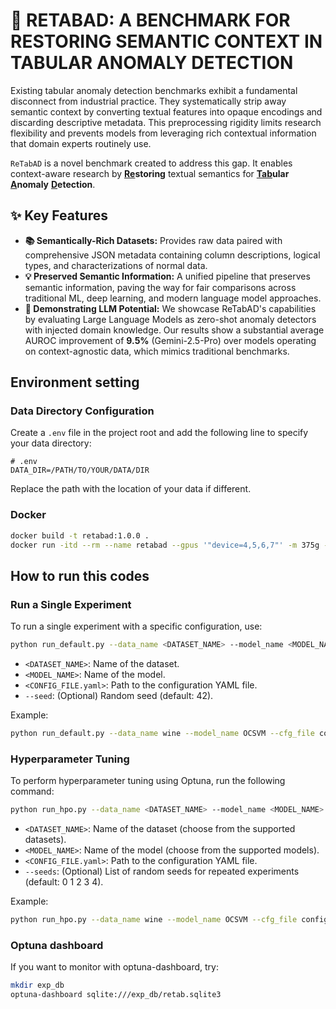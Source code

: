 # 🤔 RETABAD: A BENCHMARK FOR RESTORING SEMANTIC CONTEXT IN TABULAR ANOMALY DETECTION
Existing tabular anomaly detection benchmarks exhibit a fundamental disconnect from industrial practice. They systematically strip away semantic context by converting textual features into opaque encodings and discarding descriptive metadata. This preprocessing rigidity limits research flexibility and prevents models from leveraging rich contextual information that domain experts routinely use.

`ReTabAD` is a novel benchmark created to address this gap. It enables context-aware research by **<u>Re</u>storing** textual semantics for **<u>Tab</u>ular** **<u>A</u>nomaly** **<u>D</u>etection**.

## ✨ Key Features

* **📚 Semantically-Rich Datasets:** Provides raw data paired with comprehensive JSON metadata containing column descriptions, logical types, and characterizations of normal data.
* **💡 Preserved Semantic Information:** A unified pipeline that preserves semantic information, paving the way for fair comparisons across traditional ML, deep learning, and modern language model approaches.
* **🚀 Demonstrating LLM Potential:** We showcase ReTabAD's capabilities by evaluating Large Language Models as zero-shot anomaly detectors with injected domain knowledge. Our results show a substantial average AUROC improvement of **9.5%** (Gemini-2.5-Pro) over models operating on context-agnostic data, which mimics traditional benchmarks.

## Environment setting

### Data Directory Configuration
Create a `.env` file in the project root and add the following line to specify your data directory:

```
# .env
DATA_DIR=/PATH/TO/YOUR/DATA/DIR
```

Replace the path with the location of your data if different.

### Docker
```sh
docker build -t retabad:1.0.0 .
docker run -itd --rm --name retabad --gpus '"device=4,5,6,7"' -m 375g -v /:/workspace retabad:1.0.0
```

## How to run this codes

### Run a Single Experiment
To run a single experiment with a specific configuration, use:

```sh
python run_default.py --data_name <DATASET_NAME> --model_name <MODEL_NAME> --cfg_file <CONFIG_FILE.yaml> [--seed 42]
```
- `<DATASET_NAME>`: Name of the dataset.
- `<MODEL_NAME>`: Name of the model.
- `<CONFIG_FILE.yaml>`: Path to the configuration YAML file.
- `--seed`: (Optional) Random seed (default: 42).

Example:
```sh
python run_default.py --data_name wine --model_name OCSVM --cfg_file configs/default/pyod/OCSVM.yaml --seed 42
```

### Hyperparameter Tuning
To perform hyperparameter tuning using Optuna, run the following command:

```sh
python run_hpo.py --data_name <DATASET_NAME> --model_name <MODEL_NAME> --cfg_file <CONFIG_FILE.yaml> [--seeds 0 1 2 3 4]
```
- `<DATASET_NAME>`: Name of the dataset (choose from the supported datasets).
- `<MODEL_NAME>`: Name of the model (choose from the supported models).
- `<CONFIG_FILE.yaml>`: Path to the configuration YAML file.
- `--seeds`: (Optional) List of random seeds for repeated experiments (default: 0 1 2 3 4).

Example:
```sh
python run_hpo.py --data_name wine --model_name OCSVM --cfg_file configs/hpo/pyod/OCSVM.yaml --seeds 0 1 2 3 4
```

### Optuna dashboard
If you want to monitor with optuna-dashboard, try:
```sh
mkdir exp_db
optuna-dashboard sqlite:///exp_db/retab.sqlite3
```
